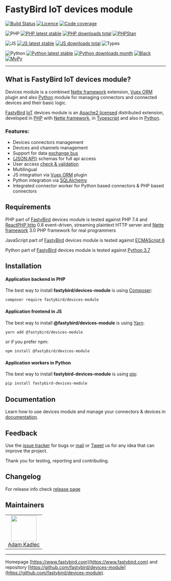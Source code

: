 # FastyBird IoT devices module

[![Build Status](https://badgen.net/github/checks/FastyBird/devices-module/main?cache=300&style=flat-square)](https://github.com/FastyBird/devices-module/actions)
[![Licence](https://badgen.net/github/license/FastyBird/devices-module?cache=300&style=flat-square)](https://github.com/FastyBird/devices-module/blob/main/LICENSE.md)
[![Code coverage](https://badgen.net/coveralls/c/github/FastyBird/devices-module?cache=300&style=flat-square)](https://coveralls.io/r/FastyBird/devices-module)

![PHP](https://badgen.net/packagist/php/FastyBird/devices-module?cache=300&style=flat-square)
[![PHP latest stable](https://badgen.net/packagist/v/FastyBird/devices-module/latest?cache=300&style=flat-square)](https://packagist.org/packages/FastyBird/devices-module)
[![PHP downloads total](https://badgen.net/packagist/dt/FastyBird/devices-module?cache=300&style=flat-square)](https://packagist.org/packages/FastyBird/devices-module)
[![PHPStan](https://img.shields.io/badge/phpstan-enabled-brightgreen.svg?style=flat-square)](https://github.com/phpstan/phpstan)

![JS](https://img.shields.io/badge/js-es6-blue.svg?style=flat-square)
[![JS latest stable](https://badgen.net/npm/v/@fastybird/devices-module?cache=300&style=flat-square)](https://www.npmjs.com/package/@fastybird/devices-module)
[![JS downloads total](https://badgen.net/npm/dt/@fastybird/devices-module?cache=300&style=flat-square)](https://www.npmjs.com/package/@fastybird/devices-module)
![Types](https://badgen.net/npm/types/@fastybird/devices-module?cache=300&style=flat-square)

![Python](https://badgen.net/pypi/python/fastybird-devices-module?cache=300&style=flat-square)
[![Python latest stable](https://badgen.net/pypi/v/fastybird-devices-module?cache=300&style=flat-square)](https://pypi.org/project/fastybird-devices-module/)
[![Python downloads month](https://img.shields.io/pypi/dm/fastybird-devices-module?cache=300&style=flat-square)](https://pypi.org/project/fastybird-devices-module/)
[![Black](https://img.shields.io/badge/black-enabled-brightgreen.svg?style=flat-square)](https://github.com/psf/black)
[![MyPy](https://img.shields.io/badge/mypy-enabled-brightgreen.svg?style=flat-square)](http://mypy-lang.org)

***

## What is FastyBird IoT devices module?

Devices module is a combined [Nette framework](https://nette.org) extension, [Vuex ORM](https://vuex-orm.org) plugin
and also [Python](https://python.org) module for managing connectors and connected devices and their basic logic.

[FastyBird](https://www.fastybird.com) [IoT](https://en.wikipedia.org/wiki/Internet_of_things) devices module is
an [Apache2 licensed](http://www.apache.org/licenses/LICENSE-2.0) distributed extension, developed
in [PHP](https://www.php.net) with [Nette framework](https://nette.org), in [Typescript](https://www.typescriptlang.org)
and also in [Python](https://python.org).

### Features:

- Devices connectors management
- Devices and channels management
- Support for data [exchange bus](https://github.com/FastyBird/exchange)
- [{JSON:API}](https://jsonapi.org/) schemas for full api access
- User access [check & validation](https://github.com/FastyBird/simple-auth)
- Multilingual
- JS integration via [Vuex ORM](https://vuex-orm.org) plugin
- Python integration via [SQLAlchemy](https://www.sqlalchemy.org)
- Integrated connector worker for Python based connectors & PHP based connectors

## Requirements

PHP part of [FastyBird](https://www.fastybird.com) devices module is tested against PHP 7.4
and [ReactPHP http](https://github.com/reactphp/http) 0.8 event-driven, streaming plaintext HTTP server
and [Nette framework](https://nette.org/en/) 3.0 PHP framework for real programmers

JavaScript part of [FastyBird](https://www.fastybird.com) devices module is tested
against [ECMAScript 6](https://www.w3schools.com/JS/js_es6.asp)

Python part of [FastyBird](https://www.fastybird.com) devices module is tested against [Python 3.7](http://python.org)

## Installation

#### Application backend in PHP

The best way to install **fastybird/devices-module** is using [Composer](http://getcomposer.org/):

```sh
composer require fastybird/devices-module
```

#### Application frontend in JS

The best way to install **@fastybird/devices-module** is using [Yarn](https://yarnpkg.com/):

```sh
yarn add @fastybird/devices-module
```

or if you prefer npm:

```sh
npm install @fastybird/devices-module
```

#### Application workers in Python

The best way to install **fastybird-devices-module** is using [pip](https://pip.pypa.io/):

```sh
pip install fastybird-devices-module
```

## Documentation

Learn how to use devices module and manage your connectors & devices
in [documentation](https://github.com/FastyBird/devices-module/blob/main/.docs/en/index.md).

## Feedback

Use the [issue tracker](https://github.com/FastyBird/devices-module/issues) for bugs
or [mail](mailto:code@fastybird.com) or [Tweet](https://twitter.com/fastybird) us for any idea that can improve the
project.

Thank you for testing, reporting and contributing.

## Changelog

For release info check [release page](https://github.com/FastyBird/devices-module/releases)

## Maintainers

<table>
	<tbody>
		<tr>
			<td align="center">
				<a href="https://github.com/akadlec">
					<img width="80" height="80" src="https://avatars3.githubusercontent.com/u/1866672?s=460&amp;v=4">
				</a>
				<br>
				<a href="https://github.com/akadlec">Adam Kadlec</a>
			</td>
		</tr>
	</tbody>
</table>

***
Homepage [https://www.fastybird.com](https://www.fastybird.com) and
repository [https://github.com/fastybird/devices-module](https://github.com/fastybird/devices-module).
